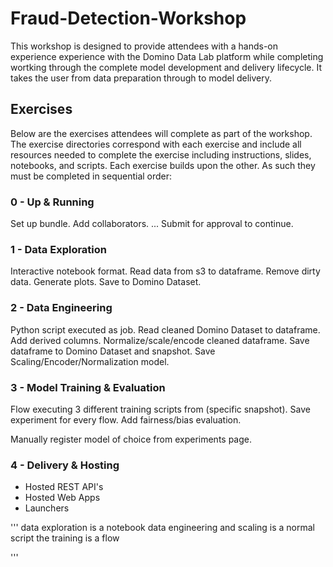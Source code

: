 # Fraud-Detection-Workshop
This workshop is designed to provide attendees with a hands-on experience experience with the Domino Data Lab platform while completing wortking through the complete model development and delivery lifecycle.  It takes the user from data preparation through to model delivery.

## Exercises
Below are the exercises attendees will complete as part of the workshop.  The exercise directories correspond with each exercise and include all resources needed to complete the exercise including instructions, slides, notebooks, and scripts.  Each exercise builds upon the other.  As such they must be completed in sequential order:

### 0 - Up & Running
Set up bundle. Add collaborators. ... Submit for approval to continue.
  
### 1 - Data Exploration 
Interactive notebook format. Read data from s3 to dataframe. Remove dirty data. Generate plots. Save to Domino Dataset. 

### 2 - Data Engineering
Python script executed as job. Read cleaned Domino Dataset to dataframe. Add derived columns. Normalize/scale/encode cleaned dataframe. Save dataframe to Domino Dataset and snapshot. Save Scaling/Encoder/Normalization model.

### 3 - Model Training & Evaluation
Flow executing 3 different training scripts from (specific snapshot). Save experiment for every flow. Add fairness/bias evaluation.


Manually register model of choice from experiments page.

### 4 - Delivery & Hosting
- Hosted REST API's
- Hosted Web Apps
- Launchers

'''
data exploration is a notebook
data engineering and scaling is a normal script
the training is a flow



'''
